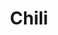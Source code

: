 ---
layout: recipe
title: Chili

servings: 6
cookmins: 90
prepmins: 15

ingredients:
  - quantity: 1
    unit: lb
    ingredient: ground beef or turkey
  - quantity: 1
    unit: tbsp
    ingredient: cumin
  - quantity: 2
    unit: tbsp
    ingredient: chili powder
  - quantity: 1/2
    ingredient: onion, diced
  - quantity: 4
    unit: cloves
    ingredient: garlic
  - quantity: 1
    unit: small jar
    ingredient: hot salsa
  - quantity: 15
    unit: oz
    ingredient: diced tomatoes, fire roasted
  - quantity: 15
    unit: oz
    ingredient: diced tomatoes, mexican style
  - quantity: 15
    unit: oz
    ingredient: black beans
  - quantity: 15
    unit: oz
    ingredient: pinto beans
  - quantity: 15
    unit: oz
    ingredient: cannellini beans
  - quantity: 15
    unit: oz
    ingredient: creamed corn
  - quantity: 8
    unit: oz
    ingredient: beer
---